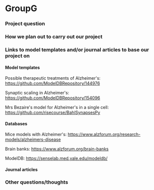 # GroupG

### Project question

### How we plan out to carry out our project

### Links to model templates and/or journal articles to base our project on

#### Model templates
Possible therapeutic treatments of Alzheimer's: https://github.com/ModelDBRepository/144976

Synaptic scaling in Alzheimer's: https://github.com/ModelDBRepository/154096

Mrs Bezaire's model for Alzheimer's in a single cell: https://github.com/risecourse/BahlSynapsesPy

#### Databases
Mice models with Alzheimer's: https://www.alzforum.org/research-models/alzheimers-disease

Brain banks: https://www.alzforum.org/brain-banks

ModelDB: https://senselab.med.yale.edu/modeldb/

#### Journal articles

### Other questions/thoughts
